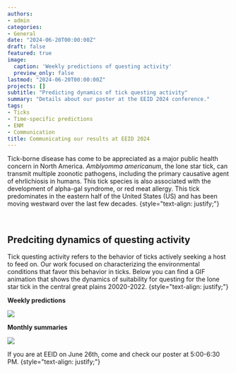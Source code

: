 ```yaml
---
authors:
- admin
categories:
- General
date: "2024-06-20T00:00:00Z"
draft: false
featured: true
image:
  caption: 'Weekly predictions of questing activity'
  preview_only: false
lastmod: "2024-06-20T00:00:00Z"
projects: []
subtitle: "Predicting dynamics of tick questing activity"
summary: "Details about our poster at the EEID 2024 conference."
tags:
- Ticks
- Time-specific predictions
- ENM
- Communication
title: Communicating our results at EEID 2024
---
```


Tick-borne disease has come to be appreciated as a major public health concern in North America. *Amblyomma americanum*, the lone star tick, can transmit multiple zoonotic pathogens, including the primary causative agent of ehrlichiosis in humans. This tick species is also associated with the development of alpha-gal syndrome, or red meat allergy. This tick predominates in the eastern half of the United States (US) and has been moving westward over the last few decades.
{style="text-align: justify;"}

<br>

## Predciting dynamics of questing activity

Tick questing activity refers to the behavior of ticks actively seeking a host to feed on. Our work focused on characterizing the environmental conditions that favor this behavior in ticks. Below you can find a GIF animation that shows the dynamics of suitability for questing for the lone star tick in the central great plains 20020-2022. 
{style="text-align: justify;"}

**Weekly predictions**

<img src="S2_File.gif" align="center"/>

<br>

**Monthly summaries**

<img src="S4_File.gif" align="center"/>

<br>

If you are at EEID on June 26th, come and check our poster at 5:00-6:30 PM. 
{style="text-align: justify;"}

<br>
